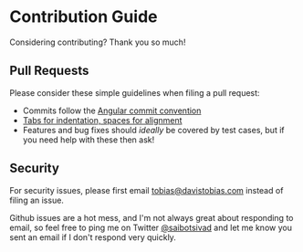 # Contribution Guide

Considering contributing? Thank you so much!

## Pull Requests

Please consider these simple guidelines when filing a pull request:

* Commits follow the [Angular commit convention](https://github.com/angular/angular.js/blob/master/CONTRIBUTING.md#-git-commit-guidelines)
* [Tabs for indentation, spaces for alignment](https://gist.github.com/saibotsivad/06021a81865226cfc140)
* Features and bug fixes should *ideally* be covered by test cases, but if you need help with these then ask!

## Security

For security issues, please first email tobias@davistobias.com instead of filing an issue.

Github issues are a hot mess, and I'm not always great about responding to email, so feel free to ping me on Twitter [@saibotsivad](https://twitter.com/saibotsivad) and let me know you sent an email if I don't respond very quickly.
